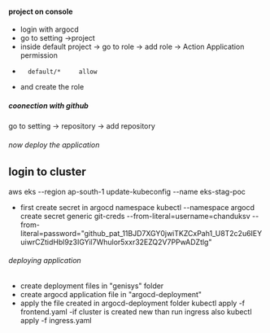 
####  project on console
- login with argocd
- go to setting ->project
- inside default project -> go to role -> add role ->
Action Application     permission
*       default/*     allow

- and create the role



##### coonection with github
go to setting -> repository -> add repository

###### now deploy the application
## login to cluster
aws eks --region ap-south-1 update-kubeconfig --name eks-stag-poc
- first create secret in argocd namespace
kubectl --namespace argocd create secret generic git-creds --from-literal=username=chanduksv --from-literal=password="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"



###### deploying application

- create deployment files in "genisys" folder
- create argocd application file in "argocd-deployment"
- apply the file created in argocd-deployment folder
        kubectl apply -f frontend.yaml
-if cluster is created new than run ingress also
        kubectl apply -f ingress.yaml